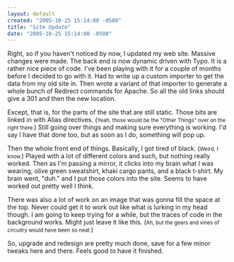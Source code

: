 ```yaml
---
layout: default
created: "2005-10-25 15:14:00 -0500"
title: "Site Update"
date: "2005-10-25 15:14:00 -0500"
---
```



Right, so if you haven't noticed by now, I updated my web site.  Massive changes were made.  The back end is now dynamic driven with Typo.  It is a rather nice piece of code.  I've been playing with it for a couple of months before I decided to go with it.  Had to write up a custom importer to get the data from my old site in.  Then wrote a variant of that importer to generate a whole bunch of Redirect commands for Apache.  So all the old links should give a 301 and then the new location.

Except, that is, for the parts of the site that are still static.  Those bits are linked in with Alias directives. (<small>Yeah, those would be the "Other Things" over on the right there.</small>)  Still going over things and making sure everything is working.  I'd say I have that done too, but as soon as I do, something will pop up.

Then the whole front end of things.  Basically, I got tired of black.  (<small>Weird, I know.</small>)  Played with a lot of different colors and such, but nothing really worked.  Then as I'm passing a mirror, it clicks into my brain what I was wearing, olive green sweatshirt, khaki cargo pants, and a black t-shirt.  My brain went, "duh." and I put those colors into the site.  Seems to have worked out pretty well I think.

There was also a lot of work on an image that was gonna fill the space at the top.  Never could get it to work out like what is lurking in my head though.  I am going to keep trying for a while, but the traces of code in the background works.  Might just leave it like this.  (<small>Ah, but the gears and vines of circuitry would have been so neat.</small>)

So, upgrade and redesign are pretty much done, save for a few minor tweaks here and there.  Feels good to have it finished.

